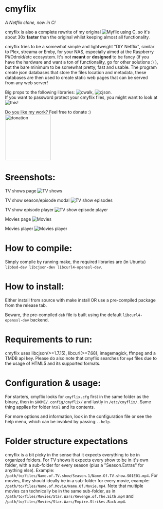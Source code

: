 # cmyflix
*A Netflix clone, now in C!*

cmyflix is also a complete rewrite of my original ![Myflix](https://github.com/farfalleflickan/Myflix/) using C, so it's about 30x **faster** than the original whilst keeping almost all functionality.

cmyflix tries to be a somewhat simple and lightweight "DIY Netflix", similar to Plex, streama or Emby, for your NAS, especially aimed at the Raspberry Pi/Odroid/etc ecosystem. It's not **meant** or **designed** to be fancy (if you have the hardware and want a ton of functionality, go for other solutions :) ), but the bare minimum to be somewhat pretty, fast and usable. The program create json databases that store the files location and metadata, these databases are then used to create static web pages that can be served from any web server!    

Big props to the following libraries: ![cwalk](https://github.com/likle/cwalk), ![cjson](https://github.com/DaveGamble/cJSON).   
If you want to password protect your cmyflix files, you might want to look at ![this](https://github.com/farfalleflickan/JSONlogin)!  

Do you like my work? Feel free to donate :)  
[<img src="https://raw.githubusercontent.com/andreostrovsky/donate-with-paypal/master/dark.svg" alt="donation" width="150"/>](https://www.paypal.com/donate?hosted_button_id=YEAQ4WGKJKYQQ)

# Sreenshots:  
TV shows page
![TV shows](https://github.com/farfalleflickan/Myflix/blob/master/screenshots/ec53e53f252f908bc8bac7f8c4486790.jpg)   

TV show season/episode modal
![TV show episodes](https://github.com/farfalleflickan/Myflix/blob/master/screenshots/fb31129a22d81b732ce88f02cae27fea.jpg)  


TV show episode player
![TV show episode player](https://github.com/farfalleflickan/Myflix/blob/master/screenshots/102b3df4924efeae7476d6ceee79bec9.png)

Movies page
![Movies](https://github.com/farfalleflickan/Myflix/blob/master/screenshots/d4271907a9af78d8dd84f3941ca1e56a.jpg)  

Movies player
![Movies player](https://github.com/farfalleflickan/Myflix/blob/master/screenshots/2eb41c935d1c11e19adb66466bcdf97e.png)

# How to compile:
Simply compile by running make, the required libraries are (in Ubuntu) `libbsd-dev libcjson-dev libcurl4-openssl-dev`.

# How to install:
Either install from source with make install OR use a pre-compiled package from the release tab.

Beware, the pre-compiled `deb` file is built using the default `libcurl4-openssl-dev` backend.

# Requirements to run:
cmyflix uses libcjson(>=1.7.15), libcurl(>=7.68), imagemagick, ffmpeg and a TMDB api key. Please do also note that cmyflix searches for `mp4` files due to the usage of HTML5 and its supported formats.

# Configuration & usage:
For starters, cmyflix looks for `cmyflix.cfg` first in the same folder as the binary, then in `$HOME/.config/cmyflix/` and lastly in `/etc/cmyflix/`. Same thing applies for folder `html` and its contents.

For more options and information, look in the configuration file or see the help menu, which can be invoked by passing `--help`.

# Folder structure expectations
cmyflix is a bit picky in the sense that it expects everything to be in organized folders. 
For TV shows it expects every show to be in it's own folder, with a sub-folder for every season (plus a "Season.Extras" for anything else). Example: `/path/to/files/Name.of.TV.show/Season.1/Name.Of.TV.show.S01E01.mp4`.
For movies, they should ideally be in a sub-folder for every movie, example: `/path/to/files/Name.of.Movie/Name.Of.Movie.mp4`. Note that multiple movies can technically be in the same sub-folder, as in `/path/to/files/Movies/Star.Wars/Revenge.of.The.Sith.mp4` and `/path/to/files/Movies/Star.Wars/Empire.Strikes.Back.mp4`.
